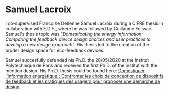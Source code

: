 # Samuel Lacroix
I co-supervised Francoise Detienne Samuel Lacroix during a CIFRE thesis in collaboration with E.D.F., where he was followed by Guillaume Foissac. Samuel's thesis topic was "*Domesticating the energy information: Comparing the feedback device design choices and user practices to develop a new design approach*". His thesis led to the creation of the broder design space for eco-feedback devices. 

Samuel succesfully defended his Ph.D. the 28/05/2020 at the Institut Polytechnique de Paris and received the first Ph.D. of the institut with the mention design. His Ph.D. thesis could be found here: [Domestiquer l’information énergétique : Confronter les choix de conception de dispositifs de feedback et les pratiques des usagers pour proposer une démarche de design](https://theses.fr/2020IPPAT014).
